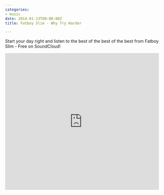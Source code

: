 ```yaml
---
categories:
- music
date: 2014-01-13T00:00:00Z
title: Fatboy Slim - Why Try Harder

---
```


Start your day right and listen to the best of the best of the best from Fatboy Slim - Free on SoundCloud!

<iframe width="100%" height="450" scrolling="no" frameborder="no" src="https://w.soundcloud.com/player/?url=https%3A//api.soundcloud.com/playlists/962346&amp;color=ff6600&amp;auto_play=false&amp;show_artwork=true"></iframe>
